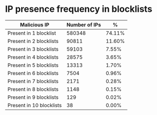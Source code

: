 # IP presence frequency in blocklists
| Malicious IP | Number of IPs | % |
|----|----|----|
| Present in 1 blocklist | 580348 | 74.11% |
| Present in 2 blocklists | 90811 | 11.60% |
| Present in 3 blocklists | 59103 | 7.55% |
| Present in 4 blocklists | 28575 | 3.65% |
| Present in 5 blocklists | 13313 | 1.70% |
| Present in 6 blocklists | 7504 | 0.96% |
| Present in 7 blocklists | 2171 | 0.28% |
| Present in 8 blocklists | 1148 | 0.15% |
| Present in 9 blocklists | 129 | 0.02% |
| Present in 10 blocklists | 38 | 0.00% |
